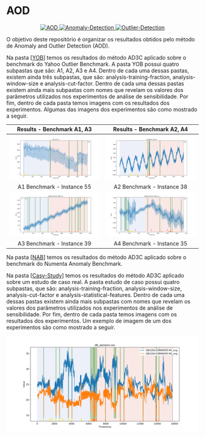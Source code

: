 # AOD

<p align="center">
  <a href="#">
    <img src="https://img.shields.io/badge/AOD-brightgreen.svg" alt="AOD">
  </a>
  <a href="#">
    <img src="https://img.shields.io/badge/Anomaly-Detection-blue.svg" alt="Anomaly-Detection">
  </a>
  <a href="#">
    <img src="https://img.shields.io/badge/Outlier-Detection-orange.svg" alt="Outlier-Detection">
  </a>
</p>

O objetivo deste repositório é organizar os resultados obtidos pelo método de Anomaly and Outlier Detection (AOD). 

Na pasta [[YOB](./YOB/)] temos os resultados do método AD3C aplicado sobre o benchmark do Yahoo Outlier Benchmark. A pasta YOB possui quatro subpastas que são: A1, A2, A3 e A4. Dentro de cada uma dessas pastas, existem ainda três subpastas, que são: analysis-training-fraction, analysis-window-size e analysis-cut-factor. Dentro de cada uma dessas pastas existem ainda mais subpastas com nomes que revelam os valores dos parâmetros utilizados nos experimentos de análise de sensibilidade. Por fim, dentro de cada pasta temos imagens com os resultados dos experimentos. Algumas das imagens dos experimentos são como mostrado a seguir. 

| Results - Benchmark A1, A3          | Results - Benchmark A2, A4          |
|:-----------------------------------:|:-----------------------------------:|
| ![](./YOB/A1/analysis-training-fraction/A1-full_outliers_nonstationary_0.1sens_0.1margin_10wsize_0.4fractiontrain/plot54.svg)  | ![](./YOB/A2/analysis-training-fraction/A2-full_outliers_nonstationary_0.1sens_0.1margin_10wsize_0.4fractiontrain/plot37.svg)  |
| A1 Benchmark - Instance 55 | A2 Benchmark - Instance 38 |
| ![](./YOB/A3/analysis-training-fraction/A3-full_outliers_nonstationary_0.1sens_0.1margin_10wsize_0.4fractiontrain/plot38.svg)  | ![](./YOB/A4/analysis-training-fraction/A4-full_outliers_nonstationary_0.1sens_0.1margin_10wsize_0.4fractiontrain/plot34.svg)  |
| A3 Benchmark - Instance 39 | A4 Benchmark - Instance 35 |

Na pasta [[NAB](./NAB/)] temos os resultados do método AD3C aplicado sobre o benchmark do Numenta Anomaly Benchmark.


Na pasta [[Casy-Study](./Casy-Study/)] temos os resultados do método AD3C aplicado sobre um estudo de caso real. A pasta estudo de caso possui quatro subpastas, que são: analysis-training-fraction, analysis-window-size, analysis-cut-factor e analysis-statistical-features. Dentro de cada uma dessas pastas existem ainda mais subpastas com nomes que revelam os valores dos parâmetros utilizados nos experimentos de análise de sensibilidade. Por fim, dentro de cada pasta temos imagens com os resultados dos experimentos. Um exemplo de imagem de um dos experimentos são como mostrado a seguir. 

![](./Case-Study/analysis-fraction-train/outliers_nonstationary_0.1sens_0.1margin_60wsize_0.4fractiontrain/plot-result.svg)
